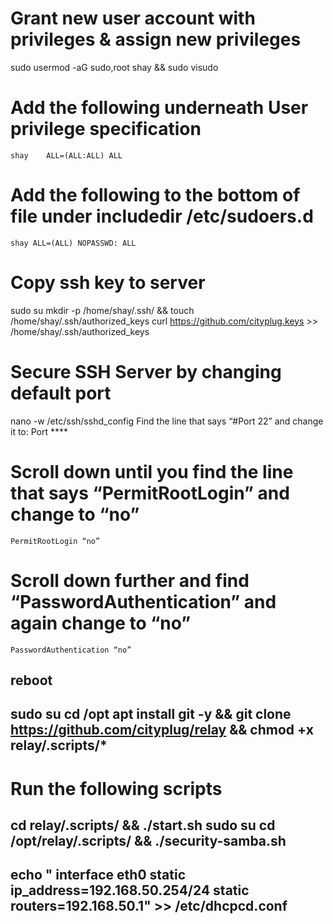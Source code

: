 # Grant new user account with privileges & assign new privileges
sudo usermod -aG sudo,root shay && sudo visudo
# Add the following underneath User privilege specification 
    shay	ALL=(ALL:ALL) ALL 
# Add the following to the bottom of file under includedir /etc/sudoers.d 
    shay ALL=(ALL) NOPASSWD: ALL
# Copy ssh key to server
sudo su
mkdir -p /home/shay/.ssh/ && touch /home/shay/.ssh/authorized_keys
curl https://github.com/cityplug.keys >> /home/shay/.ssh/authorized_keys
# Secure SSH Server by changing default port
nano -w /etc/ssh/sshd_config
    Find the line that says “#Port 22” and change it to: 
    Port ****
# Scroll down until you find the line that says “PermitRootLogin” and change to “no” 
    PermitRootLogin “no”
# Scroll down further and find “PasswordAuthentication” and again change to “no” 
    PasswordAuthentication “no”
reboot
--------------------------------------------------------------------------------
sudo su
cd /opt
apt install git -y && git clone https://github.com/cityplug/relay && chmod +x relay/.scripts/*
------------------------------------------------------------------------------
# Run the following scripts
cd relay/.scripts/ && ./start.sh
sudo su
cd /opt/relay/.scripts/ && ./security-samba.sh
--------------------------------------------------------------------------------
echo "
interface eth0
static ip_address=192.168.50.254/24
static routers=192.168.50.1" >> /etc/dhcpcd.conf
------------------------------------------------------------------------------